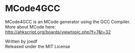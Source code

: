 MCode4GCC
==================
  
MCode4GCC is an MCode generator using the GCC Compiler.  
More about MCode here:  
http://ahkscript.org/boards/viewtopic.php?f=7&t=32
  
Written by joedf  
Released under the MIT License  
